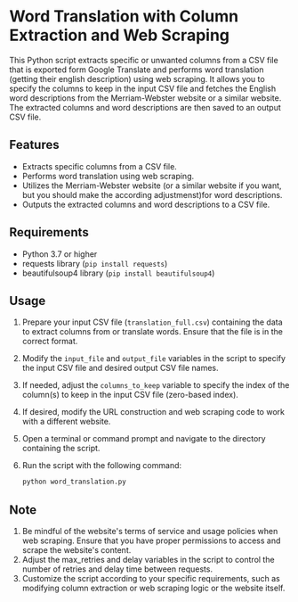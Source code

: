 # Word Translation with Column Extraction and Web Scraping

This Python script extracts specific or unwanted columns from a CSV file that is exported form Google Translate and performs word translation (getting their english description) using web scraping. It allows you to specify the columns to keep in the input CSV file and fetches the English word descriptions from the Merriam-Webster website or a similar website. The extracted columns and word descriptions are then saved to an output CSV file.

## Features

- Extracts specific columns from a CSV file.
- Performs word translation using web scraping.
- Utilizes the Merriam-Webster website (or a similar website if you want, but you should make the according adjustmenst)for word descriptions.
- Outputs the extracted columns and word descriptions to a CSV file.

## Requirements

- Python 3.7 or higher
- requests library (`pip install requests`)
- beautifulsoup4 library (`pip install beautifulsoup4`)

## Usage

1. Prepare your input CSV file (`translation_full.csv`) containing the data to extract columns from or translate words. Ensure that the file is in the correct format.
2. Modify the `input_file` and `output_file` variables in the script to specify the input CSV file and desired output CSV file names.
3. If needed, adjust the `columns_to_keep` variable to specify the index of the column(s) to keep in the input CSV file (zero-based index).
4. If desired, modify the URL construction and web scraping code to work with a different website.
5. Open a terminal or command prompt and navigate to the directory containing the script.
6. Run the script with the following command:

   ```bash
   python word_translation.py
   
## Note
1. Be mindful of the website's terms of service and usage policies when web scraping. Ensure that you have proper permissions to access and scrape the website's content.
2. Adjust the max_retries and delay variables in the script to control the number of retries and delay time between requests.
3. Customize the script according to your specific requirements, such as modifying column extraction or web scraping logic or the website itself.
